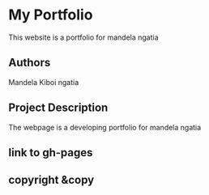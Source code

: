 # My Portfolio
This website is a portfolio for mandela ngatia
## Authors
Mandela Kiboi ngatia
## Project Description
The webpage is a developing portfolio for mandela ngatia
## link to gh-pages

## copyright &copy 
